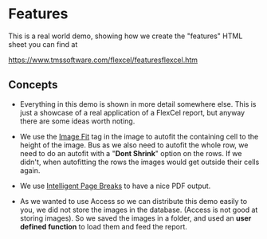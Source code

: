 # Features

This is a real world demo, showing how we create the \"features\" HTML
sheet you can find at

https://www.tmssoftware.com/flexcel/featuresflexcel.htm

## Concepts

- Everything in this demo is shown in more detail somewhere else. This
  is just a showcase of a real application of a FlexCel report, but
  anyway there are some ideas worth noting.

- We use the [Image Fit](https://download.tmssoftware.com/flexcel/doc/vcl/guides/reports-tag-reference.html#image-fit) tag in the image to autofit the
  containing cell to the height of the image. Bus as we also need to
  autofit the whole row, we need to do an autofit with a \"**Dont
  Shrink**\" option on the rows. If we didn't, when autofitting the
  rows the images would get outside their cells again.

- We use [Intelligent Page Breaks](https://download.tmssoftware.com/flexcel/doc/vcl/guides/reports-designer-guide.html#intelligent-page-breaks) to have a nice PDF output.

- As we wanted to use Access so we can distribute this demo easily to
  you, we did not store the images in the database. (Access is not
  good at storing images). So we saved the images in a folder, and
  used an **user defined function** to load them and feed the
  report.
